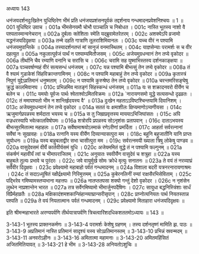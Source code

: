 अध्यायः 143

धनंजयदर्शनदुःखितेन युधिष्ठिरेण भीमं प्रति धनंजयप्रशंसनपूर्वकं तद्दर्शनाय गन्धमादनप्रवेशनिश्चयः ॥ 1 ॥
001 युधिष्ठिर उवाच ।
001a भीमसेनयमौ चोभौ पाञ्चालि च निबोधत ।
001c नास्ति भूतस्य नाशो वै पश्यतास्मान्वनेचरान् ॥
002a दुर्बलाः क्लेशिताः स्मेति यद्ब्रुवामेतरेतरम् ।
002c अशक्येऽपि व्रजामो यद्धनंजयदिदृक्षया ॥
003a तन्मे दहति गात्राणि तूलराशिमिवानलः ।
003c यच्च वीरं न पश्यामि धनंजयमुपान्तिके ॥
004a तस्यादर्शनतप्तं मां सानुजं वनमास्थितम् ।
004c याज्ञसेन्याः परामर्शः स च वीर दहत्युत ॥
005a नकुलात्पूर्वजं पार्थं न पश्याम्यमितौजसम् ।
005c अजेयमुग्रधन्वानं तेन तप्ये वृकोदर ॥
006a तीर्थानि चैव रम्याणि वनानि च सरांसि च ।
006c चरामि सह युष्माभिस्तस्य दर्शनकाङ्क्षया ॥
007a पञ्चवर्षाण्यहं वीरं सत्यसन्धं धनंजयम् ।
007c यन्न पश्यामि बीभत्सुं तेन तप्ये वृकोदर ॥
008a तं वै श्यामं गुडाकेशं सिंहविक्रान्तगामिनम् ।
008c न पश्यामि महाबाहुं तेन तप्ये वृकोदर ॥
009a कृतास्त्रं निपुणं युद्देऽव्रतिमानं धनुष्मताम् ।
009c न पश्यामि कुरुश्रेष्ठ तेन तप्ये वृकोदर ॥
010a चरन्तमरिसङ्घेषु क्रुद्धं कालमिवानघ ।
010c  प्रभिन्नमिव मातङ्गं सिंहस्कन्धं धनंजयम् ॥
011a यः स शक्रादनवरो वीर्येण च बलेन च ।
011c यमयोः पूर्वजः पार्थः श्वेताश्वोऽमितविक्रमः ॥
012a `नारायणसमो युद्धे सत्यसन्धो दृढव्रतः ।
012c तं ममापश्यतो भीम न शान्तिर्हृदयस्य वै' ॥
013a दुःखेन महताऽऽविष्टश्चिन्तयामि दिवानिशम् ।
013c अजेयमुग्रधन्वानं तेन तप्ये वृकोदर ॥
014a सततं यः क्षमाशीलः क्षिप्यमाणोऽप्यणीयसा ।
014c ऋजुमार्गप्रपन्नस्य शर्मदाता भयस्य च ॥
015a स तु जिह्मप्रवृत्तस्य माययाऽभिजिघांसतः ।
015c अपि वज्रधरस्यापि भवेत्कालविषोपमः ॥
016a शत्रोरपि प्रपन्नस्य सोऽनृशंसः प्रतापवान् ।
016c दाताऽभयस्य बीभत्सुरमितात्मा महाहलः ॥
017a सर्वेषामाश्रयोऽस्माकं रणेऽरीणां प्रमर्दिता ।
017c आहर्ता सर्वरत्नानां सर्वेषां नः सुखावहः ॥
018a रत्नानि यस्य वीर्येण दिव्यान्यासत्पुरा मम ।
018c बहूनि बहुजातीनि यानि प्राप्तः सुयोधनः ॥
019a यस्य बाहुबलाद्वीर सभा चासीत्पुरा मम ।
019c सर्वरत्नमयी ख्याता त्रिषु लोकेषु पाण्डव ॥
020a वासुदेवसमं वीर्ये कार्तवीर्यसमं युधि ।
020c अजेयममितं युद्धे तं न पश्यामि फल्गुनम् ॥
021a संकर्षणं महावीर्यं त्वां च भीमापराजितम् ।
021c अनुयातः स्ववीर्येण वासुदेवं च शत्रुहा ॥
022a यस्य बाहुबले तुल्यः प्रभावे च पुरंदरः ।
022c जवे वायुर्मुखे सोमः क्रोधे मृत्युः सनातनः ॥
023a ते वयं तं नरव्याघ्रं सर्वेवीर दिदृक्षवः ।
023c  प्रवेक्ष्यामो महाबाहो पर्वतं गन्धमादनम् ॥
024a विशाला बदरी यत्रनरनारायणाश्रमः ।
024c तं सदाऽध्युषितं यक्षैर्द्रक्ष्यामो गिरिमुत्तमम् ॥
025a कुबेरनलिनीं रम्यां राक्षसैरभिसेविताम् ।
025c पद्भिरेव गमिष्यामस्तप्यभाना महत्तपः ॥
026a नातप्ततपसा शक्यो गन्तुं देशो वृकोदर ।
026c न नृशंसेन लुब्धेन नाप्रशान्तेन भारत ॥
027a तत्र सर्वेगमिष्यामो भीमार्जुनपदैषिणः ।
027c सायुधा बद्धनिस्त्रिंशाः सार्धं विप्रैर्महाव्रतैः ॥
028a मक्षिकादंशमशकान्सिंहान्व्याघ्रान्सरीसृपान् ।
028c प्राप्नोत्यनियतः पार्थ नियतस्तान्न पश्यति ॥
029a ते वयं नियतात्मानः पर्वतं गन्धमादनम् ।
029c प्रवेक्ष्यामो मिताहारा धनंजयदिदृक्षवः ॥

इति श्रीमन्महाभारते अरण्यपर्वणि तीर्थयात्रापर्वणि त्रिचत्वारिंशदधिकशततमोऽध्यायः ॥ 143 ॥

3-143-1 भूतस्य प्राक्तनकर्मणः ॥ 3-143-4 परामर्शः केशेषु ग्रहणम् । तस्य दर्शनतृष्णं मामिति झ. पाठः ॥ 3-143-9 अप्रतिमानं नास्ति प्रतिमानं सादृश्यं यस्य सोऽप्रतिमानस्तम् ॥ 3-143-10 प्रभिन्नं स्रवन्मदम् ॥ 3-143-11 अनवरोऽहीनः ॥ 3-143-16 अमितात्मा महामनाः ॥ 3-143-20 अमितमहिंसितं अजितमितियावत् ॥ 3-143-21 हे भीम ॥ 3-143-28 अनियतोऽशुचिः ॥